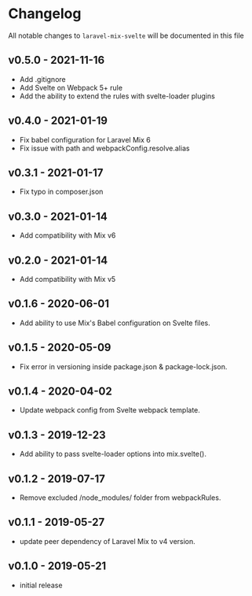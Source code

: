 # Changelog

All notable changes to `laravel-mix-svelte` will be documented in this file

## v0.5.0 - 2021-11-16
- Add .gitignore
- Add Svelte on Webpack 5+ rule
- Add the ability to extend the rules with svelte-loader plugins

## v0.4.0 - 2021-01-19
- Fix babel configuration for Laravel Mix 6
- Fix issue with path and webpackConfig.resolve.alias

## v0.3.1 - 2021-01-17
- Fix typo in composer.json

## v0.3.0 - 2021-01-14
- Add compatibility with Mix v6

## v0.2.0 - 2021-01-14
- Add compatibility with Mix v5

## v0.1.6 - 2020-06-01

- Add ability to use Mix's Babel configuration on Svelte files.

## v0.1.5 - 2020-05-09

- Fix error in versioning inside package.json & package-lock.json.

## v0.1.4 - 2020-04-02

- Update webpack config from Svelte webpack template.

## v0.1.3 - 2019-12-23

- Add ability to pass svelte-loader options into mix.svelte().

## v0.1.2 - 2019-07-17

- Remove excluded /node_modules/ folder from webpackRules.

## v0.1.1 - 2019-05-27

- update peer dependency of Laravel Mix to v4 version.

## v0.1.0 - 2019-05-21

- initial release
